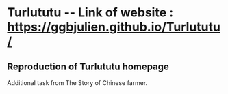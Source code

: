 # Turlututu -- Link of website : https://ggbjulien.github.io/Turlututu/

## Reproduction of Turlututu homepage

Additional task from The Story of Chinese farmer.